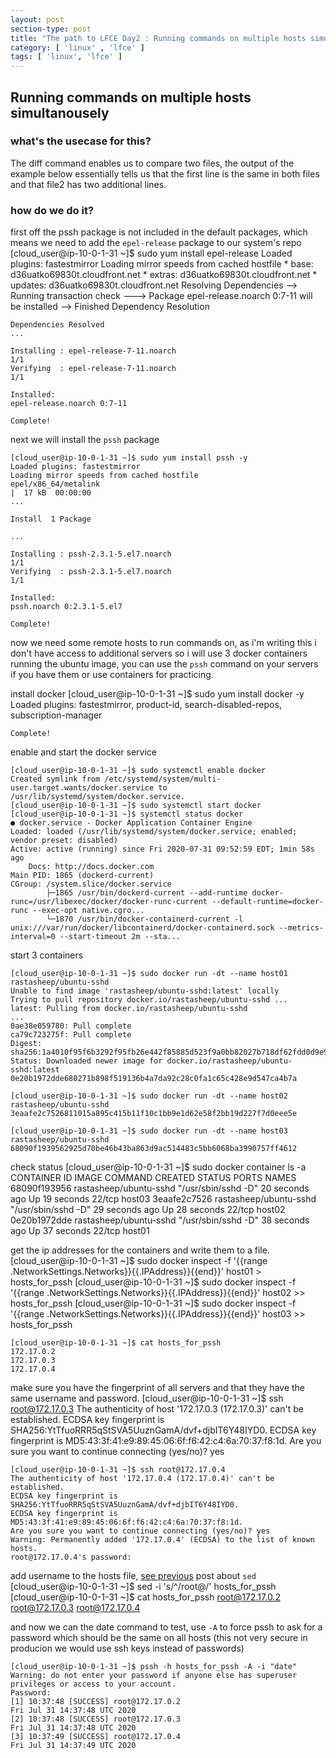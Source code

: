 ```yaml
---
layout: post
section-type: post
title: "The path to LFCE Day2 : Running commands on multiple hosts simultanousely"
category: [ 'linux' , 'lfce' ]
tags: [ 'linux', 'lfce' ]
---
```


## Running commands on multiple hosts simultanousely

### what's the usecase for this?
The diff command enables us to compare two files, the output of the example below essentially tells us that the first line is the same in both files and that file2 has  two additional lines.

### how do we do it?

first off the pssh package is not included in the default packages, which means we need to add the `epel-release` package to our system's repo
    [cloud_user@ip-10-0-1-31 ~]$ sudo yum install epel-release
    Loaded plugins: fastestmirror
    Loading mirror speeds from cached hostfile
    * base: d36uatko69830t.cloudfront.net
    * extras: d36uatko69830t.cloudfront.net
    * updates: d36uatko69830t.cloudfront.net
    Resolving Dependencies
    --> Running transaction check
    ---> Package epel-release.noarch 0:7-11 will be installed
    --> Finished Dependency Resolution

    Dependencies Resolved
    ...

    Installing : epel-release-7-11.noarch                                                                                                                         1/1
    Verifying  : epel-release-7-11.noarch                                                                                                                         1/1

    Installed:
    epel-release.noarch 0:7-11

    Complete!

next we will install the `pssh` package

    [cloud_user@ip-10-0-1-31 ~]$ sudo yum install pssh -y
    Loaded plugins: fastestmirror
    Loading mirror speeds from cached hostfile
    epel/x86_64/metalink                                                                                                                         |  17 kB  00:00:00
    ...

    Install  1 Package

    ...

    Installing : pssh-2.3.1-5.el7.noarch                                                                                                                          1/1
    Verifying  : pssh-2.3.1-5.el7.noarch                                                                                                                          1/1

    Installed:
    pssh.noarch 0:2.3.1-5.el7

    Complete!

now we need some remote hosts to run commands on, as i'm writing this i don't have access to additional servers so i will use 3 docker containers running the ubuntu image, you can use the `pssh` command on your servers if you have them or use containers for practicing.

install docker
    [cloud_user@ip-10-0-1-31 ~]$ sudo yum install docker -y
    Loaded plugins: fastestmirror, product-id, search-disabled-repos, subscription-manager

    Complete!
enable and start the docker service

    [cloud_user@ip-10-0-1-31 ~]$ sudo systemctl enable docker
    Created symlink from /etc/systemd/system/multi-user.target.wants/docker.service to /usr/lib/systemd/system/docker.service.
    [cloud_user@ip-10-0-1-31 ~]$ sudo systemctl start docker
    [cloud_user@ip-10-0-1-31 ~]$ systemctl status docker
    ● docker.service - Docker Application Container Engine
    Loaded: loaded (/usr/lib/systemd/system/docker.service; enabled; vendor preset: disabled)
    Active: active (running) since Fri 2020-07-31 09:52:59 EDT; 1min 58s ago
        Docs: http://docs.docker.com
    Main PID: 1865 (dockerd-current)
    CGroup: /system.slice/docker.service
            ├─1865 /usr/bin/dockerd-current --add-runtime docker-runc=/usr/libexec/docker/docker-runc-current --default-runtime=docker-runc --exec-opt native.cgro...
            └─1870 /usr/bin/docker-containerd-current -l unix:///var/run/docker/libcontainerd/docker-containerd.sock --metrics-interval=0 --start-timeout 2m --sta...

start 3 containers 


    [cloud_user@ip-10-0-1-31 ~]$ sudo docker run -dt --name host01 rastasheep/ubuntu-sshd
    Unable to find image 'rastasheep/ubuntu-sshd:latest' locally
    Trying to pull repository docker.io/rastasheep/ubuntu-sshd ...
    latest: Pulling from docker.io/rastasheep/ubuntu-sshd
    ...
    0ae38e059780: Pull complete
    ca79c723275f: Pull complete
    Digest: sha256:1a4010f95f6b3292f95fb26e442f85885d523f9a0bb82027b718df62fdd0d9e9
    Status: Downloaded newer image for docker.io/rastasheep/ubuntu-sshd:latest
    0e20b1972dde680271b898f519136b4a7da92c28c0fa1c65c428e9d547ca4b7a
    
    [cloud_user@ip-10-0-1-31 ~]$ sudo docker run -dt --name host02 rastasheep/ubuntu-sshd
    3eaafe2c7526811015a895c415b11f10c1bb9e1d62e58f2bb19d227f7d0eee5e
    
    [cloud_user@ip-10-0-1-31 ~]$ sudo docker run -dt --name host03 rastasheep/ubuntu-sshd
    68090f1939562925d70be46b43ba863d9ac514483c5bb6068ba3990757ff4612


check status
    [cloud_user@ip-10-0-1-31 ~]$ sudo docker container ls -a
    CONTAINER ID        IMAGE                    COMMAND               CREATED             STATUS              PORTS               NAMES
    68090f193956        rastasheep/ubuntu-sshd   "/usr/sbin/sshd -D"   20 seconds ago      Up 19 seconds       22/tcp              host03
    3eaafe2c7526        rastasheep/ubuntu-sshd   "/usr/sbin/sshd -D"   29 seconds ago      Up 28 seconds       22/tcp              host02
    0e20b1972dde        rastasheep/ubuntu-sshd   "/usr/sbin/sshd -D"   38 seconds ago      Up 37 seconds       22/tcp              host01


get the ip addresses for the containers and write them to a file.
    [cloud_user@ip-10-0-1-31 ~]$ sudo docker inspect -f '{{range .NetworkSettings.Networks}}{{.IPAddress}}{{end}}' host01 > hosts_for_pssh
    [cloud_user@ip-10-0-1-31 ~]$ sudo docker inspect -f '{{range .NetworkSettings.Networks}}{{.IPAddress}}{{end}}' host02 >> hosts_for_pssh
    [cloud_user@ip-10-0-1-31 ~]$ sudo docker inspect -f '{{range .NetworkSettings.Networks}}{{.IPAddress}}{{end}}' host03 >> hosts_for_pssh
    
    [cloud_user@ip-10-0-1-31 ~]$ cat hosts_for_pssh
    172.17.0.2
    172.17.0.3
    172.17.0.4

make sure you have the fingerprint of all servers and that they have the same username and password.
    [cloud_user@ip-10-0-1-31 ~]$ ssh root@172.17.0.3
    The authenticity of host '172.17.0.3 (172.17.0.3)' can't be established.
    ECDSA key fingerprint is SHA256:YtTfuoRRR5qStSVA5UuznGamA/dvf+djbIT6Y48IYD0.
    ECDSA key fingerprint is MD5:43:3f:41:e9:89:45:06:6f:f6:42:c4:6a:70:37:f8:1d.
    Are you sure you want to continue connecting (yes/no)? yes

    [cloud_user@ip-10-0-1-31 ~]$ ssh root@172.17.0.4
    The authenticity of host '172.17.0.4 (172.17.0.4)' can't be established.
    ECDSA key fingerprint is SHA256:YtTfuoRRR5qStSVA5UuznGamA/dvf+djbIT6Y48IYD0.
    ECDSA key fingerprint is MD5:43:3f:41:e9:89:45:06:6f:f6:42:c4:6a:70:37:f8:1d.
    Are you sure you want to continue connecting (yes/no)? yes
    Warning: Permanently added '172.17.0.4' (ECDSA) to the list of known hosts.
    root@172.17.0.4's password:

add username to the hosts file, [see previous](http://merzouki.com/linux/lfce/2020/07/30/The-path-to-LFCE-Day2.html) post about `sed`
    [cloud_user@ip-10-0-1-31 ~]$ sed -i 's/^/root@/' hosts_for_pssh
    [cloud_user@ip-10-0-1-31 ~]$ cat hosts_for_pssh
    root@172.17.0.2
    root@172.17.0.3
    root@172.17.0.4

and now we can the date command to test, use `-A` to force pssh to ask for a password which should be the same on all hosts (this not very secure in producion we would use ssh keys instead of passwords)

    [cloud_user@ip-10-0-1-31 ~]$ pssh -h hosts_for_pssh -A -i "date"
    Warning: do not enter your password if anyone else has superuser
    privileges or access to your account.
    Password:
    [1] 10:37:48 [SUCCESS] root@172.17.0.2
    Fri Jul 31 14:37:48 UTC 2020
    [2] 10:37:48 [SUCCESS] root@172.17.0.3
    Fri Jul 31 14:37:48 UTC 2020
    [3] 10:37:49 [SUCCESS] root@172.17.0.4
    Fri Jul 31 14:37:49 UTC 2020
